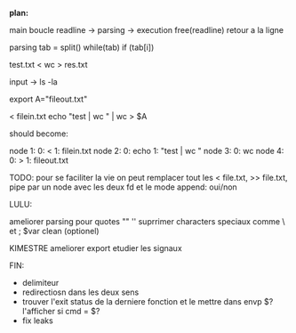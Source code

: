 **plan:**

main
	boucle
		readline -> parsing -> execution
		free(readline)
		retour a la ligne

parsing
	tab = split()
	while(tab)
		if (tab[i])

test.txt < wc > res.txt

input -> ls -la

export A="fileout.txt"

< filein.txt echo "test | wc " | wc > $A

should become:

node 1:
	0: <
	1: filein.txt
node 2:
	0: echo
	1: "test | wc "
node 3:
	0: wc
node 4:
	0: >
	1: fileout.txt

TODO: pour se faciliter la vie on peut remplacer tout les < file.txt, >> file.txt, pipe par un node avec les deux fd et le mode append: oui/non

LULU:

ameliorer parsing pour quotes "" ''
suprrimer characters speciaux comme \ et ;
$var
clean (optionel)


KIMESTRE
ameliorer export
etudier les signaux

FIN:
- delimiteur
- redirectiosn dans les deux sens
- trouver l'exit status de la derniere fonction et le mettre dans envp $?
  l'afficher si cmd = $?
- fix leaks
